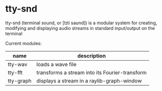 # tty-snd
tty-snd (terminal sound, or \[t​ɪti s​a​ʊnd\]) is a modular system for creating, modifying and displaying audio streams in standard input/output on the terminal

Current modules:

name | description
--- | ---
tty-wav | loads a wave file
tty-fft | transforms a stream into its Fourier-transform
tty-graph | displays a stream in a raylib-graph-window
